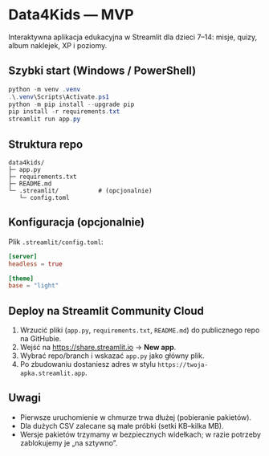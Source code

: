 # Data4Kids — MVP

Interaktywna aplikacja edukacyjna w Streamlit dla dzieci 7–14: misje, quizy, album naklejek, XP i poziomy.

## Szybki start (Windows / PowerShell)

```powershell
python -m venv .venv
.\.venv\Scripts\Activate.ps1
python -m pip install --upgrade pip
pip install -r requirements.txt
streamlit run app.py
```

## Struktura repo
```
data4kids/
├─ app.py
├─ requirements.txt
├─ README.md
└─ .streamlit/           # (opcjonalnie)
   └─ config.toml
```

## Konfiguracja (opcjonalnie)
Plik `.streamlit/config.toml`:
```toml
[server]
headless = true

[theme]
base = "light"
```

## Deploy na Streamlit Community Cloud
1. Wrzucić pliki (`app.py`, `requirements.txt`, `README.md`) do publicznego repo na GitHubie.
2. Wejść na https://share.streamlit.io → **New app**.
3. Wybrać repo/branch i wskazać `app.py` jako główny plik.
4. Po zbudowaniu dostaniesz adres w stylu `https://twoja-apka.streamlit.app`.

## Uwagi
- Pierwsze uruchomienie w chmurze trwa dłużej (pobieranie pakietów).
- Dla dużych CSV zalecane są małe próbki (setki KB–kilka MB).
- Wersje pakietów trzymamy w bezpiecznych widełkach; w razie potrzeby zablokujemy je „na sztywno”.
